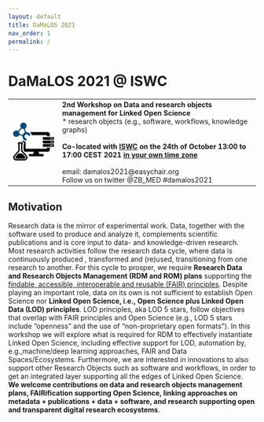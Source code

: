 ```yaml
---
layout: default
title: DaMaLOS 2021
nav_order: 1
permalink: /
---
```


# DaMaLOS 2021 @ ISWC

<table>
  <tr>
    <td style="text-align:left">
      <img src="./img/damalos-half.jpg" alt="DaMaLOS"/>
    </td>
    <td>
    <strong>2nd Workshop on Data and research objects <br/>
    management for Linked Open Science</strong>
    <br/>
    <italic>* research objects (e.g., software, workflows, knowledge graphs)</italic>
    <br/><br/>
    <strong>Co-located with <a href="https://iswc2021.semanticweb.org/" target="_blank">ISWC</a> on the 24th of October 13:00 to 17:00 CEST 2021 <a href="https://www.timeanddate.com/worldclock/fixedtime.html?msg=DaMaLOS&iso=20211024T13&p1=311&ah=4)" target="_blank">in your own time zone</a></strong>
    <br/><br/>
    email: damalos2021@easychair.org <br/>
    Follow us on twitter @ZB_MED #damalos2021
    </td>
  </tr>
</table>

## Motivation

Research data is the mirror of experimental work. Data, together with the software used to produce and analyze it, complements scientific publications and is core input to data- and knowledge-driven research. Most research activities follow the research data cycle, where data is continuously produced , transformed and (re)used, transitioning from one research to another. For this cycle to prosper, we require **Research Data and Research Objects Management (RDM and ROM) plans** supporting the [findable, accessible, interoperable and reusable (FAIR) principles](https://www.go-fair.org/fair-principles/). Despite playing an important role, data on its own is not sufficient to establish Open Science nor **Linked Open Science, i.e., Open Science plus Linked Open Data (LOD) principles**. LOD principles, aka LOD 5 stars, follow objectives that overlap with FAIR principles and Open Science (e.g., LOD 5 stars include “openness” and the use of “non-proprietary open formats”). In this workshop we will explore what is required for RDM to effectively instantiate Linked Open Science, including effective support for LOD, automation by, e.g.,machine/deep learning approaches, FAIR and Data Spaces/Ecosystems. Furthermore, we are interested in innovations to also support other Research Objects such as software and workflows, in order to get an integrated layer supporting all the edges of Linked Open Science. **We welcome contributions on data and research objects management plans, FAIRification supporting Open Science, linking approaches on metadata + publications + data + software, and research supporting open and transparent digital research ecosystems**.

<script type="application/ld+json">
{
  "@context": "https://schema.org",
  "@id": "https://zbmed.github.io/damalos",
  "@type": "Event",
  "name": "DaMaLOS 2021",
  "description": "Second workshop on Data and research objects management for Linked Open Science, co-located with the International Semantic Web Conference ISWC",
  "image": "https://zbmed.github.io/damalos/img/damalos.jpg",
  "startDate": "2021-10-24",
  "endDate": "2021-10-25",
  "eventStatus": "https://schema.org/EventMovedOnline",
  "eventAttendanceMode": "https://schema.org/OnlineEventAttendanceMode",
  "location": {
    "@type": "VirtualLocation",
    "url": "https://zbmed.github.io/damalos"
  },
  "url": "https://zbmed.github.io/damalos",
  "organizer": [
    {
        "@type": "Organization",
        "@id": "https://www.zbmed.de", 
        "url": "https://www.zbmed.de/en/",
        "name": "ZB MED Information Centre for Life Sciences",
        "logo": "https://www.zbmed.de/typo3conf/ext/dreipc_zbmed/Resources/Public/Image/ZBMED_2017_DE.svg"
    }, 
    {
        "@type": "Organization",
        "@id": "https://www.tib.eu/", 
        "url": "https://www.tib.eu/en/",
        "name": "Leibniz Information Centre for Science and Technology - University Library",
        "logo": "https://www.tib.eu/typo3conf/ext/tib_tmpl_bootstrap/Resources/Public/images/TIB_Logo_en.png"
    }
  ],
  "about": "Research data is the mirror of experimental work. It complements scientific publications and is core input to data driven research. Most research activities follow the research data cycle, where data is continuously used, modified and produced, transitioning from one research group to another. For this cycle to prosper, we require Research Data Management plans supporting the findable, accessible, interoperable and reusable (FAIR) principles. Despite playing an important role, data on its own is not sufficient to establish Open Science nor Linked Open Science, i.e., Open Science plus Linked Open Data (LOD) principles. LOD principles, a.k.a. LOD 5 stars, follow objectives that overlap with FAIR principles such as 'openness' and the use of 'non-proprietary open formats'. In this workshop we will explore what is required for RDM to effectively instantiate Linked Open Science, including effective support for LOD, automation by, e.g., machine/deep learning approaches, and innovations to include supporting data elements such as the software used to produce/consume it or the tutorials showcasing usage and fostering further developments. Furthermore, data management should be complemented by other research objects management plans, e.g., software and workflows, in order to get an integrated layer supporting all the edges of Linked Open Science. In this workshop, we will focus on data management for Linked Open Science but we will also have opportunities to discuss how other research objects, i.e., other than data objects, play an important role.", 
  "superEvent": {
      "@type": "Event",
      "@id": "https://iswc2021.semanticweb.org/",
      "name": "International Semantic Web Conference ISWC 2021",
      "description": "The International Semantic Web Conference (ISWC) is the premier venue for presenting fundamental research, innovative technology, and applications concerning semantics, data, and the Web. It is the most important international venue to discuss and present latest advances and applications of the semantic Web, knowledge graphs, linked data, ontologies and artificial intelligence (AI) on the Web.",
      "startDate": "2021-10-24",
      "endDate": "2021-10-28",
      "eventStatus": "https://schema.org/EventMovedOnline",
      "eventAttendanceMode": "https://schema.org/OnlineEventAttendanceMode",
      "location": {
        "@type": "VirtualLocation",
        "url": "https://iswc2021.semanticweb.org"
      },
      "url": "https://iswc2021.semanticweb.org",
      "image": "https://lh3.googleusercontent.com/qGymfVL8qkdQPWGJ2BYlYZRmAx9xhDWPqbIh_7pxlToccyY5TUZX91pGG9QVfuTcGJb_DzL_rDiddFVqvC9e3-Qpsrlqig=s1000"
  }
}
</script>